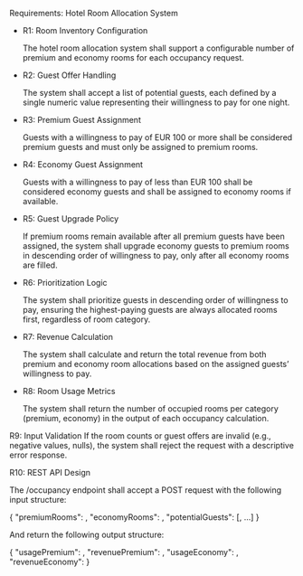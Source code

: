 Requirements: Hotel Room Allocation System

+ R1: Room Inventory Configuration

    The hotel room allocation system shall support a configurable number of premium and economy rooms for each occupancy request.

+ R2: Guest Offer Handling

    The system shall accept a list of potential guests, each defined by a single numeric value representing their willingness to pay for one night.

+ R3: Premium Guest Assignment

    Guests with a willingness to pay of EUR 100 or more shall be considered premium guests and must only be assigned to premium rooms.

+ R4: Economy Guest Assignment

    Guests with a willingness to pay of less than EUR 100 shall be considered economy guests and shall be assigned to economy rooms if available.

+ R5: Guest Upgrade Policy

    If premium rooms remain available after all premium guests have been assigned, the system shall upgrade economy guests to premium rooms in descending order of willingness to pay, only after all economy rooms are filled.

+ R6: Prioritization Logic

    The system shall prioritize guests in descending order of willingness to pay, ensuring the highest-paying guests are always allocated rooms first, regardless of room category.

+ R7: Revenue Calculation

    The system shall calculate and return the total revenue from both premium and economy room allocations based on the assigned guests’ willingness to pay.

+ R8: Room Usage Metrics 

    The system shall return the number of occupied rooms per category (premium, economy) in the output of each occupancy calculation.

R9: Input Validation
    If the room counts or guest offers are invalid (e.g., negative values, nulls), the system shall reject the request with a descriptive error response.

R10: REST API Design

The /occupancy endpoint shall accept a POST request with the following input structure:

{
"premiumRooms": <int>,
"economyRooms": <int>,
"potentialGuests": [<double>, ...]
}

And return the following output structure:

{
"usagePremium": <int>,
"revenuePremium": <double>,
"usageEconomy": <int>,
"revenueEconomy": <double>
}
